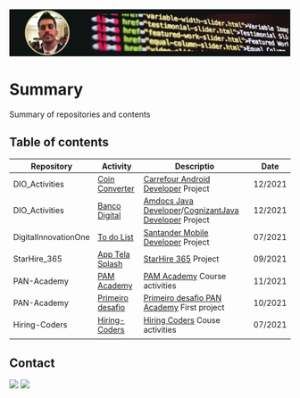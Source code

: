 <img alt="logo DIO.me" src="https://github.com/joaomhernandes/DIO_Activities/blob/main/Assets/Perfil.png" style="width: 100%, height: auto, margin-left: auto, margin-left: auto" />

# Summary

Summary of repositories and contents


## Table of contents

Repository| Activity  | Descriptio  | Date |
|   ---     |   ---     |     ---     |       ---        |
| DIO_Activities |[Coin Converter](https://github.com/joaomhernandes/DIO_Activities/tree/main/Carrefour%20Android%20Developer/coin-converter) | [Carrefour Android Developer](https://github.com/joaomhernandes/DIO_Activities/tree/main/Carrefour%20Android%20Developer) Project | 12/2021 |
| DIO_Activities |[Banco Digital](https://github.com/joaomhernandes/DIO_Activities/tree/main/CognizantJavaDeveloper/BancoDigital) | [Amdocs Java Developer](https://github.com/joaomhernandes/DIO_Activities/tree/main/AmdocsJavaDeveloper)/[CognizantJava Developer](https://github.com/joaomhernandes/DIO_Activities/tree/main/CognizantJavaDeveloper) Project | 12/2021|
| DigitalInnovationOne | [To do List](https://github.com/joaomhernandes/DigitalInnovationOne/tree/main/To%20Do%20List) | [Santander Mobile Developer](https://github.com/joaomhernandes/DIO_Activities/tree/main/SantanderMobileDeveloper) Project| 07/2021 |
| StarHire_365 | [App Tela Splash](https://github.com/joaomhernandes/StarHire_365/tree/main/AppTelaSplash)|  [StarHire 365](https://github.com/joaomhernandes/StarHire_365) Project | 09/2021 |
| PAN-Academy | [PAM Academy](https://github.com/joaomhernandes/PAN-Academy) |[PAM Academy](https://github.com/joaomhernandes/PAN-Academy) Course activities | 11/2021 |
| PAN-Academy | [Primeiro desafio](https://github.com/joaomhernandes/PrimeiroDesafioT1/tree/Jo%C3%A3o-Maur%C3%ADcio/Jo%C3%A3oMaur%C3%ADcioHCarrenho)|[Primeiro desafio PAN Academy](https://github.com/joaomhernandes/PrimeiroDesafioT1/tree/Jo%C3%A3o-Maur%C3%ADcio/Jo%C3%A3oMaur%C3%ADcioHCarrenho) First project | 10/2021 |
| Hiring-Coders | [Hiring-Coders](https://github.com/joaomhernandes/Hiring-Coders)|[Hiring Coders](https://github.com/joaomhernandes/Hiring-Coders) Couse activities | 07/2021 |
|           ||           |             |                  |


## Contact

<a href="https://www.linkedin.com/in/joão-maurício-hernandes-carrenho/" target="_blank"><img src="https://img.shields.io/badge/-LinkedIn-%230077B5?style=for-the-badge&logo=linkedin&logoColor=white" target="_blank"></a> <a href="https://github.com/joaomhernandes" target="_blank"><img src="https://img.shields.io/github/followers/joaomhernandes?label=Joaomhernandes&style=for-the-badge" target="_blank"></a> 
